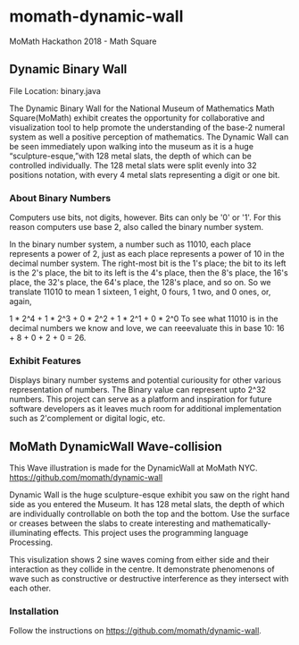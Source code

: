 # momath-dynamic-wall

MoMath Hackathon 2018 - Math Square

## Dynamic Binary Wall
File Location: binary.java

The Dynamic Binary Wall for the National Museum of Mathematics Math Square(MoMath) exhibit creates the opportunity for collaborative and visualization tool to help promote the understanding of the base-2 numeral system as well a positive perception of mathematics. The Dynamic Wall can be seen immediately upon walking into the museum as it is a huge “sculpture-esque,”with 128 metal slats, the depth of which can be controlled individually. The 128 metal slats were split evenly into 32 positions notation, with every 4 metal slats representing a digit or one bit.

### About Binary Numbers
Computers use bits, not digits, however. Bits can only be '0' or '1'. For this reason computers use base 2, also called the binary number system.

In the binary number system, a number such as 11010, each place represents a power of 2, just as each place represents a power of 10 in the decimal number system. The right-most bit is the 1's place; the bit to its left is the 2's place, the bit to its left is the 4's place, then the 8's place, the 16's place, the 32's place, the 64's place, the 128's place, and so on. So we translate 11010 to mean 1 sixteen, 1 eight, 0 fours, 1 two, and 0 ones, or, again,

1 * 2^4 + 1 * 2^3 + 0 * 2^2 + 1 * 2^1 + 0 * 2^0
To see what 11010 is in the decimal numbers we know and love, we can reeevaluate this in base 10: 16 + 8 + 0 + 2 + 0 = 26.

### Exhibit Features
Displays binary number systems and potential curiousity for other various representation of numbers.
The Binary value can represent upto 2^32 numbers.
This project can serve as a platform and inspiration for future software developers as it leaves much room for additional implementation such as 2'complement or digital logic, etc.


## MoMath DynamicWall Wave-collision

This Wave illustration is made for the DynamicWall at MoMath NYC. 
https://github.com/momath/dynamic-wall

Dynamic Wall is the huge sculpture-esque exhibit you saw on the right hand side as you entered the Museum. 
It has 128 metal slats, the depth of which are individually controllable on both the top and the bottom. 
Use the surface or creases between the slabs to create interesting and mathematically-illuminating effects. 
This project uses the programming language Processing.

This visulization shows 2 sine waves coming from either side and their interaction as they collide in the centre. It demonstrate phenomenons of wave such as constructive or destructive interference as they intersect with each other. 

### Installation

Follow the instructions on https://github.com/momath/dynamic-wall. 




